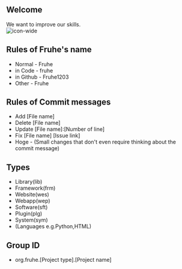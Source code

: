 ## Welcome
We want to improve our skills. <br>
![icon-wide](https://github.com/Fruhe1203/.github/assets/138958366/bda16473-4f4a-4102-a5a3-1314bc4c7de1)

## Rules of Fruhe's name
- Normal - Fruhe
- in Code - fruhe
- in Github - Fruhe1203
- Other - Fruhe
## Rules of Commit messages
- Add [File name]
- Delete [File name]
- Update [File name]:[Number of line]
- Fix [File name] [Issue link]
- Hoge - (Small changes that don't even require thinking about the commit message)
## Types
- Library(lib)
- Framework(frm)
- Website(wes)
- Webapp(wep)
- Software(sft)
- Plugin(plg)
- System(sym)
- (Languages e.g.Python,HTML)
## Group ID
- org.fruhe.[Project type].[Project name]
